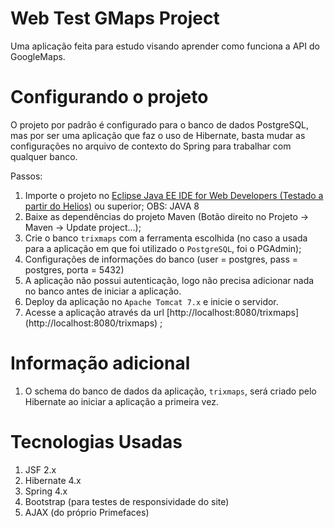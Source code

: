 Web Test GMaps Project
======================

Uma aplicação feita para estudo visando aprender como funciona a API do GoogleMaps.

Configurando o projeto
=====================

O projeto por padrão é configurado para o banco de dados PostgreSQL, mas por ser uma aplicação que faz o uso de Hibernate, basta mudar as configurações no arquivo de contexto do Spring para trabalhar com qualquer banco.

Passos:

1. Importe o projeto no  [Eclipse Java EE IDE for Web Developers (Testado a partir do Helios)](http://www.eclipse.org/downloads/) ou superior;
OBS: JAVA 8
2.  Baixe as dependências do projeto Maven (Botão direito no Projeto -> Maven -> Update project...);
3.  Crie o banco `trixmaps` com a ferramenta escolhida (no caso a usada para a aplicação em que foi utilizado o `PostgreSQL`, foi o PGAdmin);
5.  Configurações de informações do banco (user = postgres, pass = postgres, porta = 5432)  
6.  A aplicação não possui autenticação, logo não precisa adicionar nada no banco antes de iniciar a aplicação.
7.  Deploy da aplicação no `Apache Tomcat 7.x` e inicie o servidor.
8.  Acesse a aplicação através da url [http://localhost:8080/trixmaps] (http://localhost:8080/trixmaps) ;

Informação adicional
=====================

1. O schema do banco de dados da aplicação, `trixmaps`, será criado pelo Hibernate ao iniciar a aplicação a primeira vez.

Tecnologias Usadas
==============
1. JSF 2.x
2. Hibernate 4.x
3. Spring 4.x
4. Bootstrap (para testes de responsividade do site)
5. AJAX (do próprio Primefaces)
